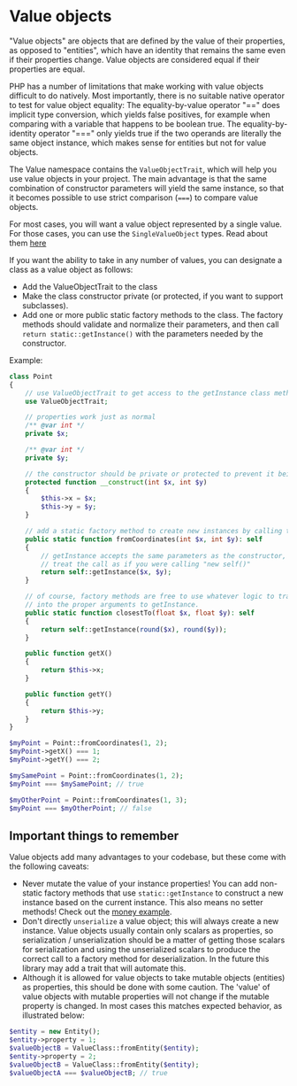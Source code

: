 Value objects
=============

"Value objects" are objects that are defined by the value of their properties, 
as opposed to "entities", which have an identity that remains the same even if their properties change.
Value objects are considered equal if their properties are equal.

PHP has a number of limitations that make working with value objects difficult to do natively.
Most importantly, there is no suitable native operator to test for value object equality: The equality-by-value operator "=="
does implicit type conversion, which yields false positives, for example when comparing with a variable
that happens to be boolean true. The equality-by-identity operator "===" only yields true if the two operands
are literally the same object instance, which makes sense for entities but not for value objects.

The Value namespace contains the `ValueObjectTrait`, which will help you use value objects in your project.
The main advantage is that the same combination of constructor parameters will yield the same instance,
so that it becomes possible to use strict comparison (`===`) to compare value objects.

For most cases, you will want a value object represented by a single value. For those cases,
you can use the `SingleValueObject` types. Read about them [here](single-value-objects.md)

If you want the ability to take in any number of values, you can designate a class as a value object as follows:
- Add the ValueObjectTrait to the class
- Make the class constructor private (or protected, if you want to support subclasses).
- Add one or more public static factory methods to the class. The factory methods should validate and normalize
their parameters, and then call `return static::getInstance()` with the parameters needed by the constructor.

Example:
```php
class Point
{
    // use ValueObjectTrait to get access to the getInstance class method to use in your factory methods
    use ValueObjectTrait;

    // properties work just as normal
    /** @var int */
    private $x;

    /** @var int */
    private $y;

    // the constructor should be private or protected to prevent it being used from outside the factory methods
    protected function __construct(int $x, int $y)
    {
        $this->x = $x;
        $this->y = $y;
    }

    // add a static factory method to create new instances by calling the getInstance method
    public static function fromCoordinates(int $x, int $y): self
    {
        // getInstance accepts the same parameters as the constructor, in the same order.
        // treat the call as if you were calling "new self()"
        return self::getInstance($x, $y);
    }

    // of course, factory methods are free to use whatever logic to translate / normalize their parameters
    // into the proper arguments to getInstance.
    public static function closestTo(float $x, float $y): self
    {
        return self::getInstance(round($x), round($y));
    }

    public function getX()
    {
        return $this->x;
    }

    public function getY()
    {
        return $this->y;
    }
}

$myPoint = Point::fromCoordinates(1, 2);
$myPoint->getX() === 1;
$myPoint->getY() === 2;

$mySamePoint = Point::fromCoordinates(1, 2);
$myPoint === $mySamePoint; // true

$myOtherPoint = Point::fromCoordinates(1, 3);
$myPoint === $myOtherPoint; // false
```

<a name="considerations"></a>
Important things to remember
----------------------------

Value objects add many advantages to your codebase, but these come with the following caveats:

- Never mutate the value of your instance properties! You can add non-static factory methods that
  use `static::getInstance` to construct a new instance based on the current instance.
  This also means no setter methods! Check out the [money example](examples/money.md).
- Don't directly `unserialize` a value object; this will always create a new instance. Value objects
  usually contain only scalars as properties, so serialization / unserialization should be a matter
  of getting those scalars for serialization and using the unserialized scalars to produce the correct
  call to a factory method for deserialization. In the future this library may add a trait that will
  automate this.
- Although it is allowed for value objects to take mutable objects (entities) as properties, this should be done
  with some caution. The 'value' of value objects with mutable properties will not change if the mutable property
  is changed. In most cases this matches expected behavior, as illustrated below:

```php
$entity = new Entity();
$entity->property = 1;
$valueObjectB = ValueClass::fromEntity($entity);
$entity->property = 2;
$valueObjectB = ValueClass::fromEntity($entity);
$valueObjectA === $valueObjectB; // true
```
